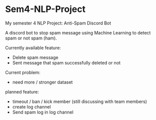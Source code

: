# Sem4-NLP-Project
My semester 4 NLP Project: Anti-Spam Discord Bot

A discord bot to stop spam message using Machine Learning to detect spam or not spam (ham).

Currently available feature:
- Delete spam message
- Sent message that spam successfully deleted or not

Current problem:
- need more / stronger dataset

planned feature:
- timeout / ban / kick member (still discussing with team members)
- create log channel
- Send spam log in log channel
